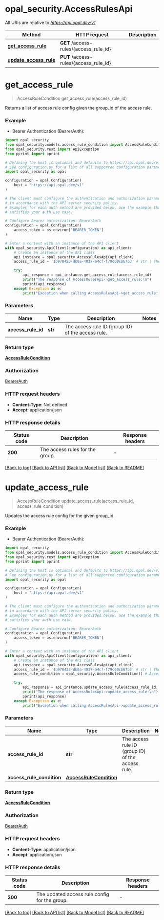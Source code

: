 # opal_security.AccessRulesApi

All URIs are relative to *https://api.opal.dev/v1*

Method | HTTP request | Description
------------- | ------------- | -------------
[**get_access_rule**](AccessRulesApi.md#get_access_rule) | **GET** /access-rules/{access_rule_id} | 
[**update_access_rule**](AccessRulesApi.md#update_access_rule) | **PUT** /access-rules/{access_rule_id} | 


# **get_access_rule**
> AccessRuleCondition get_access_rule(access_rule_id)

Returns a list of access rule config given the group_id of the access rule.

### Example

* Bearer Authentication (BearerAuth):

```python
import opal_security
from opal_security.models.access_rule_condition import AccessRuleCondition
from opal_security.rest import ApiException
from pprint import pprint

# Defining the host is optional and defaults to https://api.opal.dev/v1
# See configuration.py for a list of all supported configuration parameters.
import opal_security as opal

configuration = opal.Configuration(
    host = "https://api.opal.dev/v1"
)

# The client must configure the authentication and authorization parameters
# in accordance with the API server security policy.
# Examples for each auth method are provided below, use the example that
# satisfies your auth use case.

# Configure Bearer authorization: BearerAuth
configuration = opal.Configuration(
    access_token = os.environ["BEARER_TOKEN"]
)

# Enter a context with an instance of the API client
with opal_security.ApiClient(configuration) as api_client:
    # Create an instance of the API class
    api_instance = opal_security.AccessRulesApi(api_client)
    access_rule_id = '1b978423-db0a-4037-a4cf-f79c60cb67b3' # str | The access rule ID (group ID) of the access rule.

    try:
        api_response = api_instance.get_access_rule(access_rule_id)
        print("The response of AccessRulesApi->get_access_rule:\n")
        pprint(api_response)
    except Exception as e:
        print("Exception when calling AccessRulesApi->get_access_rule: %s\n" % e)
```



### Parameters


Name | Type | Description  | Notes
------------- | ------------- | ------------- | -------------
 **access_rule_id** | **str**| The access rule ID (group ID) of the access rule. | 

### Return type

[**AccessRuleCondition**](AccessRuleCondition.md)

### Authorization

[BearerAuth](../README.md#BearerAuth)

### HTTP request headers

 - **Content-Type**: Not defined
 - **Accept**: application/json

### HTTP response details

| Status code | Description | Response headers |
|-------------|-------------|------------------|
**200** | The access rules for the group. |  -  |

[[Back to top]](#) [[Back to API list]](../README.md#documentation-for-api-endpoints) [[Back to Model list]](../README.md#documentation-for-models) [[Back to README]](../README.md)

# **update_access_rule**
> AccessRuleCondition update_access_rule(access_rule_id, access_rule_condition)

Updates the access rule config for the given group_id.

### Example

* Bearer Authentication (BearerAuth):

```python
import opal_security
from opal_security.models.access_rule_condition import AccessRuleCondition
from opal_security.rest import ApiException
from pprint import pprint

# Defining the host is optional and defaults to https://api.opal.dev/v1
# See configuration.py for a list of all supported configuration parameters.
import opal_security as opal

configuration = opal.Configuration(
    host = "https://api.opal.dev/v1"
)

# The client must configure the authentication and authorization parameters
# in accordance with the API server security policy.
# Examples for each auth method are provided below, use the example that
# satisfies your auth use case.

# Configure Bearer authorization: BearerAuth
configuration = opal.Configuration(
    access_token = os.environ["BEARER_TOKEN"]
)

# Enter a context with an instance of the API client
with opal_security.ApiClient(configuration) as api_client:
    # Create an instance of the API class
    api_instance = opal_security.AccessRulesApi(api_client)
    access_rule_id = '1b978423-db0a-4037-a4cf-f79c60cb67b3' # str | The access rule ID (group ID) of the access rule.
    access_rule_condition = opal_security.AccessRuleCondition() # AccessRuleCondition | 

    try:
        api_response = api_instance.update_access_rule(access_rule_id, access_rule_condition)
        print("The response of AccessRulesApi->update_access_rule:\n")
        pprint(api_response)
    except Exception as e:
        print("Exception when calling AccessRulesApi->update_access_rule: %s\n" % e)
```



### Parameters


Name | Type | Description  | Notes
------------- | ------------- | ------------- | -------------
 **access_rule_id** | **str**| The access rule ID (group ID) of the access rule. | 
 **access_rule_condition** | [**AccessRuleCondition**](AccessRuleCondition.md)|  | 

### Return type

[**AccessRuleCondition**](AccessRuleCondition.md)

### Authorization

[BearerAuth](../README.md#BearerAuth)

### HTTP request headers

 - **Content-Type**: application/json
 - **Accept**: application/json

### HTTP response details

| Status code | Description | Response headers |
|-------------|-------------|------------------|
**200** | The updated access rule config for the group. |  -  |

[[Back to top]](#) [[Back to API list]](../README.md#documentation-for-api-endpoints) [[Back to Model list]](../README.md#documentation-for-models) [[Back to README]](../README.md)

